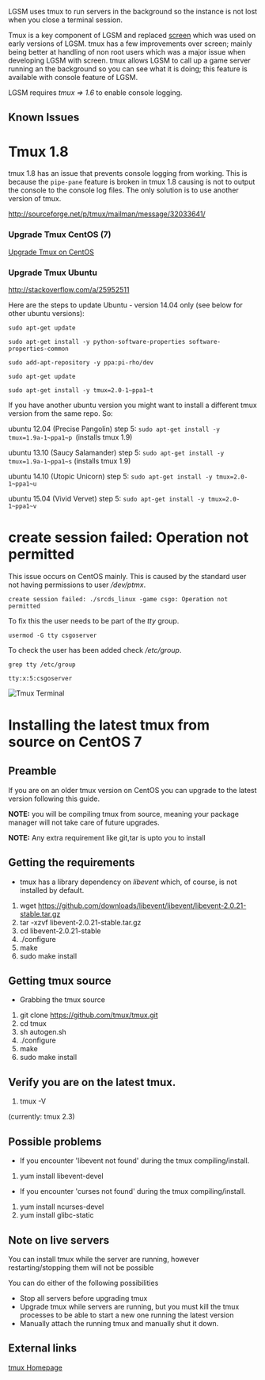 
LGSM uses tmux to run servers in the background so the instance is not lost when you close a terminal session.

Tmux is a key component of LGSM and replaced [screen] which was used on early versions of LGSM. tmux has a few improvements over screen; mainly being better at handling of non root users which was a major issue when developing LGSM with screen. tmux allows LGSM to call up a game server running an the background so you can see what it is doing; this feature is available with console feature of LGSM.

LGSM requires _tmux =\> 1.6_ to enable console logging.

Known Issues
------------

Tmux 1.8
========
tmux 1.8 has an issue that prevents console logging from working. This is because the `pipe-pane` feature is broken in tmux 1.8 causing is not to output the console to the console log files. The only solution is to use another version of tmux.

<http://sourceforge.net/p/tmux/mailman/message/32033641/>

### Upgrade Tmux CentOS (7)

[Upgrade Tmux on CentOS](Tmux#installing-the-latest-tmux-from-source-on-centos-7)

### Upgrade Tmux Ubuntu

http://stackoverflow.com/a/25952511

Here are the steps to update Ubuntu - version 14.04 only (see below for other ubuntu versions):

    sudo apt-get update

    sudo apt-get install -y python-software-properties software-properties-common

    sudo add-apt-repository -y ppa:pi-rho/dev

    sudo apt-get update

    sudo apt-get install -y tmux=2.0-1~ppa1~t


If you have another ubuntu version you might want to install a different tmux version from the same repo. So:

ubuntu 12.04 (Precise Pangolin) step 5: `sudo apt-get install -y tmux=1.9a-1~ppa1~p `(installs tmux 1.9)

ubuntu 13.10 (Saucy Salamander) step 5: `sudo apt-get install -y tmux=1.9a-1~ppa1~s` (installs tmux 1.9)

ubuntu 14.10 (Utopic Unicorn) step 5: `sudo apt-get install -y tmux=2.0-1~ppa1~u`

ubuntu 15.04 (Vivid Vervet) step 5: `sudo apt-get install -y tmux=2.0-1~ppa1~v`


create session failed: Operation not permitted
==============================================
This issue occurs on CentOS mainly. This is caused by the standard user not having permissions to user _/dev/ptmx_.
```
create session failed: ./srcds_linux -game csgo: Operation not permitted
```

To fix this the user needs to be part of the _tty_ group.

```
usermod -G tty csgoserver
```
To check the user has been added check _/etc/group_.
```
grep tty /etc/group
```
```
tty:x:5:csgoserver
```

![Tmux Terminal](https://github.com/dgibbs64/linuxgsm/blob/master/images/screens/Tmux.png)

# Installing the latest tmux from source on CentOS 7
## Preamble
If you are on an older tmux version on CentOS you can upgrade to the latest version following this guide.

**NOTE:** you will be compiling tmux from source, meaning your package manager will not take care of future upgrades.

**NOTE:** Any extra requirement like git,tar is upto you to install

## Getting the requirements

* tmux has a library dependency on _libevent_ which, of course, is not installed by default. 

1. wget https://github.com/downloads/libevent/libevent/libevent-2.0.21-stable.tar.gz
2. tar -xzvf libevent-2.0.21-stable.tar.gz
3. cd libevent-2.0.21-stable
3. ./configure
4. make
5. sudo make install

## Getting tmux source

* Grabbing the tmux source

1. git clone https://github.com/tmux/tmux.git
2. cd tmux
3. sh autogen.sh
4. ./configure
5. make
6. sudo make install

## Verify you are on the latest tmux.

1. tmux -V

(currently: tmux 2.3)

## Possible problems

* If you encounter 'libevent not found' during the tmux compiling/install.

1. yum install libevent-devel

* If you encounter 'curses not found' during the tmux compiling/install.

1. yum install ncurses-devel
2. yum install glibc-static

## Note on live servers

You can install tmux while the server are running, however restarting/stopping them will not be possible

You can do either of the following possibilities

* Stop all servers before upgrading tmux
* Upgrade tmux while servers are running, but you must kill the tmux processes to be able to start a new one running the latest version
* Manually attach the running tmux and manually shut it down.

External links
--------------

[tmux Homepage][]

  [LGSM Console using tmux]: Tmux.PNG‎ "fig:LGSM Console using tmux"
  [screen]: http://en.wikipedia.org/wiki/GNU_Screen
  [tmux Homepage]: https://tmux.github.io/